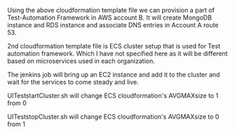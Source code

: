 Using the above cloudformation template file we can provision a part of Test-Automation Framework in AWS account B.
It will create MongoDB instance and RDS instance and associate DNS entries in Account A route 53.

2nd cloudformation template file is ECS cluster setup that is used for Test automation framework. Which I have not specified here as it will be different based on microservices used in each organization. 

The jenkins job  will bring up an EC2 instance and add it to the cluster and wait for the services to come steady and live. 

UITeststartCluster.sh will change ECS cloudformation's AVGMAXsize to 1 from 0

UITeststopCluster.sh will change ECS cloudformation's AVGMAXsize to 0 from 1
